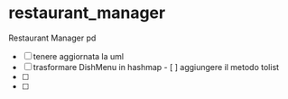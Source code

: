 # restaurant_manager
Restaurant Manager pd

- [ ] tenere aggiornata la uml
- [ ] trasformare DishMenu in hashmap
      - [ ] aggiungere il metodo tolist
- [ ] 
- [ ] 


